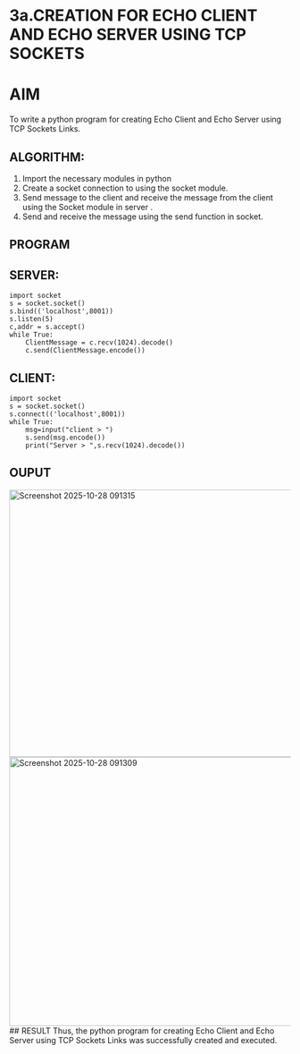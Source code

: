 # 3a.CREATION FOR ECHO CLIENT AND ECHO SERVER USING TCP SOCKETS
# AIM
To write a python program for creating Echo Client and Echo Server using TCP
Sockets Links.
## ALGORITHM:
1. Import the necessary modules in python
2. Create a socket connection to using the socket module.
3. Send message to the client and receive the message from the client using the Socket module in
 server .
4. Send and receive the message using the send function in socket.
## PROGRAM
## SERVER:
```
import socket
s = socket.socket()
s.bind(('localhost',8001))
s.listen(5)
c,addr = s.accept()
while True:
    ClientMessage = c.recv(1024).decode()
    c.send(ClientMessage.encode())
```
## CLIENT:
```
import socket
s = socket.socket()
s.connect(('localhost',8001))
while True:
    msg=input("client > ")
    s.send(msg.encode())
    print("Server > ",s.recv(1024).decode())
```
## OUPUT
<img width="1120" height="478" alt="Screenshot 2025-10-28 091315" src="https://github.com/user-attachments/assets/e4ecc4c4-5588-4be5-b7a6-26d5852ac892" />

<img width="1403" height="481" alt="Screenshot 2025-10-28 091309" src="https://github.com/user-attachments/assets/9d6447ee-9d55-46e1-9dcf-c713f9fcc012" />
## RESULT
Thus, the python program for creating Echo Client and Echo Server using TCP Sockets Links 
was successfully created and executed.
